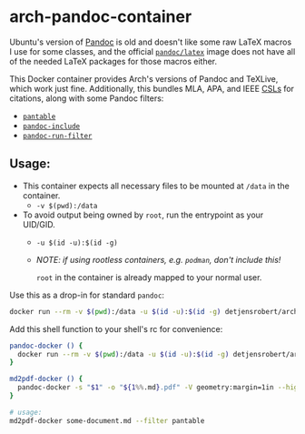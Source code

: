 # arch-pandoc-container

Ubuntu's version of [Pandoc](https://pandoc.org) is old and doesn't like some raw LaTeX macros I use for some classes,
and the official [`pandoc/latex`](https://hub.docker.com/repository/docker/pandoc/latex) image does not have all of the
needed LaTeX packages for those macros either.

This Docker container provides Arch's versions of Pandoc and TeXLive, which work just fine. Additionally, this bundles MLA, APA, and IEEE [CSLs](https://github.com/citation-style-language/styles) for citations, along with some Pandoc
filters:
- [`pantable`](https://github.com/ickc/pantable)
- [`pandoc-include`](https://github.com/DCsunset/pandoc-include)
- [`pandoc-run-filter`](https://github.com/johnlwhiteman/pandoc-run-filter)

## Usage:

- This container expects all necessary files to be mounted at `/data` in the container.
  - `-v $(pwd):/data`
- To avoid output being owned by `root`, run the entrypoint as your UID/GID.
  - `-u $(id -u):$(id -g)`
  - *NOTE: if using rootless containers, e.g. `podman`, don't include this!*

    `root` in the container is already mapped to your normal user.

Use this as a drop-in for standard `pandoc`:

```bash
docker run --rm -v $(pwd):/data -u $(id -u):$(id -g) detjensrobert/arch-pandoc -s file.md -o file.pdf ...
```

Add this shell function to your shell's rc for convenience:

```bash
pandoc-docker () {
  docker run --rm -v $(pwd):/data -u $(id -u):$(id -g) detjensrobert/arch-pandoc $@
}

md2pdf-docker () {
  pandoc-docker -s "$1" -o "${1%%.md}.pdf" -V geometry:margin=1in --highlight=tango --citeproc ${@:2}
}

# usage:
md2pdf-docker some-document.md --filter pantable
```

